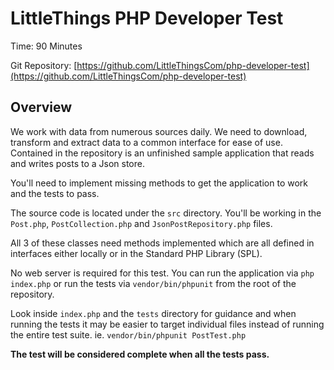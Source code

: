 # LittleThings PHP Developer Test

Time: 90 Minutes

Git Repository: [https://github.com/LittleThingsCom/php-developer-test](https://github.com/LittleThingsCom/php-developer-test)

## Overview

We work with data from numerous sources daily. We need to download, transform and extract data to a common interface for ease of use. Contained in the repository is an unfinished sample application that reads and writes posts to a Json store.

You'll need to implement missing methods to get the application to work and the tests to pass.

The source code is located under the `src` directory. You'll be working in the `Post.php`, `PostCollection.php` and `JsonPostRepository.php` files.

All 3 of these classes need methods implemented which are all defined in interfaces either locally or in the Standard PHP Library (SPL).

No web server is required for this test. You can run the application via `php index.php` or run the tests via `vendor/bin/phpunit` from the root of the repository.

Look inside `index.php` and the `tests` directory for guidance and when running the tests it may be easier to target individual files instead of running the entire test suite. ie. `vendor/bin/phpunit PostTest.php`

**The test will be considered complete when all the tests pass.** 
